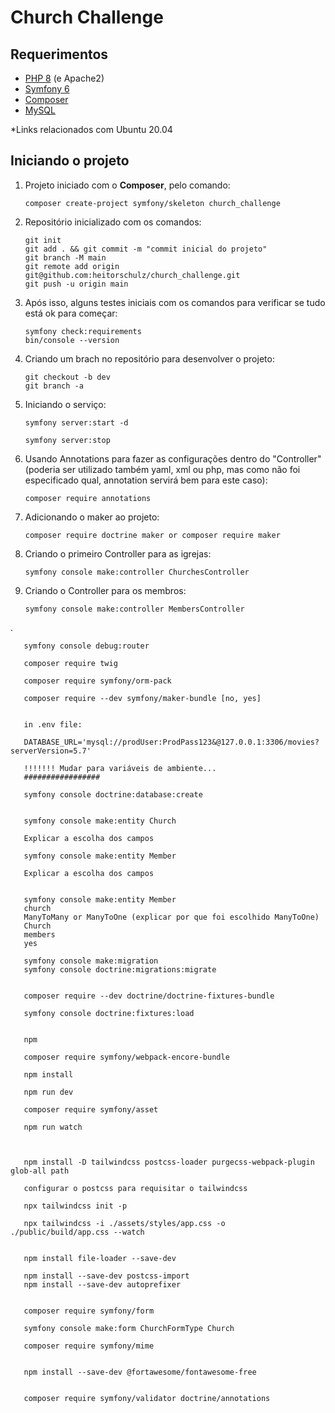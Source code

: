 # Church Challenge

## Requerimentos

- [PHP 8](https://www.itsolutionstuff.com/post/how-to-upgrade-php-version-from-74-to-8-in-ubuntuexample.html) (e Apache2) 
- [Symfony 6](https://www.osradar.com/install-symfony-ubuntu-20-04/)
- [Composer](https://getcomposer.org/download/)
- [MySQL](https://www.digitalocean.com/community/tutorials/how-to-install-mysql-on-ubuntu-20-04-pt)

*Links relacionados com Ubuntu 20.04

## Iniciando o projeto

1. Projeto iniciado com o **Composer**, pelo comando:

       composer create-project symfony/skeleton church_challenge

2. Repositório inicializado com os comandos:

       git init
       git add . && git commit -m "commit inicial do projeto"
       git branch -M main
       git remote add origin git@github.com:heitorschulz/church_challenge.git
       git push -u origin main

3. Após isso, alguns testes iniciais com os comandos para verificar se tudo está ok para começar:

       symfony check:requirements
       bin/console --version

4. Criando um brach no repositório para desenvolver o projeto:

       git checkout -b dev
       git branch -a

5. Iniciando o serviço:
   
       symfony server:start -d

       symfony server:stop

6. Usando Annotations para fazer as configurações dentro do "Controller" (poderia ser utilizado também yaml, xml ou php, mas como não foi especificado qual, annotation servirá bem para este caso):
   
       composer require annotations


7. Adicionando o maker ao projeto:

       composer require doctrine maker or composer require maker


8. Criando o primeiro Controller para as igrejas:

       symfony console make:controller ChurchesController

9. Criando o Controller para os membros: 

       symfony console make:controller MembersController

. 

       symfony console debug:router

       composer require twig

       composer require symfony/orm-pack

       composer require --dev symfony/maker-bundle [no, yes]


       in .env file:

       DATABASE_URL='mysql://prodUser:ProdPass123&@127.0.0.1:3306/movies?serverVersion=5.7'

       !!!!!!! Mudar para variáveis de ambiente...
       #################

       symfony console doctrine:database:create


       symfony console make:entity Church

       Explicar a escolha dos campos

       symfony console make:entity Member

       Explicar a escolha dos campos


       symfony console make:entity Member
       church
       ManyToMany or ManyToOne (explicar por que foi escolhido ManyToOne)
       Church
       members
       yes

       symfony console make:migration
       symfony console doctrine:migrations:migrate


       composer require --dev doctrine/doctrine-fixtures-bundle

       symfony console doctrine:fixtures:load


       npm

       composer require symfony/webpack-encore-bundle

       npm install

       npm run dev

       composer require symfony/asset

       npm run watch



       npm install -D tailwindcss postcss-loader purgecss-webpack-plugin glob-all path

       configurar o postcss para requisitar o tailwindcss

       npx tailwindcss init -p

       npx tailwindcss -i ./assets/styles/app.css -o ./public/build/app.css --watch


       npm install file-loader --save-dev

       npm install --save-dev postcss-import
       npm install --save-dev autoprefixer


       composer require symfony/form

       symfony console make:form ChurchFormType Church

       composer require symfony/mime


       npm install --save-dev @fortawesome/fontawesome-free


       composer require symfony/validator doctrine/annotations
